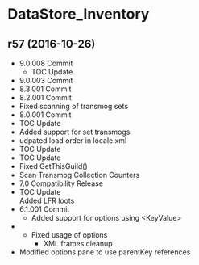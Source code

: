 # DataStore_Inventory

## r57 (2016-10-26)

- 9.0.008 Commit  
    - TOC Update  
- 9.0.003 Commit  
- 8.3.001 Commit  
- 8.2.001 Commit  
- Fixed scanning of transmog sets  
- 8.0.001 Commit  
- TOC Update  
- Added support for set transmogs  
- udpated load order in locale.xml  
- TOC Update  
- TOC Update  
- Fixed GetThisGuild()  
- Scan Transmog Collection Counters  
- 7.0 Compatibility Release  
- TOC Update  
    Added LFR loots  
- 6.1.001 Commit  
    - Added support for options using &lt;KeyValue&gt;  
- - Fixed usage of options  
    - XML frames cleanup  
- Modified options pane to use parentKey references  

